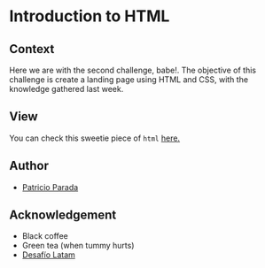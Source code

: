 # Introduction to HTML

## Context

Here we are with the second challenge, babe!. The objective of this challenge is create a landing page using HTML and CSS, with the knowledge gathered last week.

## View

You can check this sweetie piece of `html` [here.](https://pelafustan.github.io/intro_html-challenge_02/)

## Author

* [Patricio Parada](https://github.com/pelafustan)

## Acknowledgement

* Black coffee
* Green tea (when tummy hurts)
* [Desafío Latam](https://desafiolatam.com)
